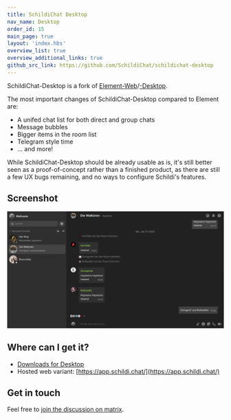 ```yaml
---
title: SchildiChat Desktop
nav_name: Desktop
order_id: 15
main_page: true
layout: 'index.hbs'
overview_list: true
overview_additional_links: true
github_src_link: https://github.com/SchildiChat/schildichat-desktop
---
```


SchildiChat-Desktop is a fork of [Element-Web](https://github.com/vector-im/element-web)/[-Desktop](https://github.com/vector-im/element-desktop).

The most important changes of SchildiChat-Desktop compared to Element are:
- A unifed chat list for both direct and group chats
- Message bubbles
- Bigger items in the room list
- Telegram style time
- &hellip; and more!

While SchildiChat-Desktop should be already usable as is, it's still better seen as a
proof-of-concept rather than a finished product, as there are still a few UX bugs
remaining, and no ways to configure Schildi's features.

## Screenshot

<div class="screenshot_container">
<img src="img/1.png" alt="Screenshot" onclick="window.open(src, '_self');" />
</div>

## Where can I get it?
- [Downloads for Desktop](https://github.com/SchildiChat/schildichat-desktop/releases)  
- Hosted web variant: [https://app.schildi.chat/](https://app.schildi.chat/)

## Get in touch
Feel free to [join the discussion on matrix](https://matrix.to/#/#schildichat-web:matrix.org).

